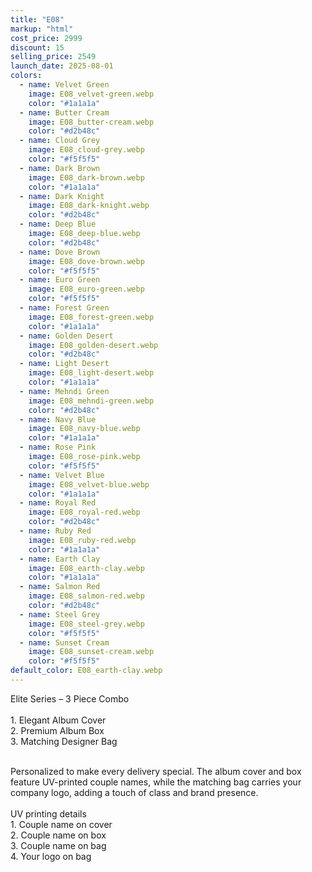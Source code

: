 ```yaml
---
title: "E08"
markup: "html"
cost_price: 2999
discount: 15
selling_price: 2549
launch_date: 2025-08-01
colors:
  - name: Velvet Green
    image: E08_velvet-green.webp
    color: "#1a1a1a"
  - name: Butter Cream
    image: E08_butter-cream.webp
    color: "#d2b48c"
  - name: Cloud Grey
    image: E08_cloud-grey.webp
    color: "#f5f5f5"
  - name: Dark Brown
    image: E08_dark-brown.webp
    color: "#1a1a1a"
  - name: Dark Knight
    image: E08_dark-knight.webp
    color: "#d2b48c"
  - name: Deep Blue
    image: E08_deep-blue.webp
    color: "#d2b48c"
  - name: Dove Brown
    image: E08_dove-brown.webp
    color: "#f5f5f5"
  - name: Euro Green
    image: E08_euro-green.webp
    color: "#f5f5f5"
  - name: Forest Green
    image: E08_forest-green.webp
    color: "#1a1a1a"
  - name: Golden Desert
    image: E08_golden-desert.webp
    color: "#d2b48c"
  - name: Light Desert
    image: E08_light-desert.webp
    color: "#1a1a1a"
  - name: Mehndi Green
    image: E08_mehndi-green.webp
    color: "#d2b48c"
  - name: Navy Blue
    image: E08_navy-blue.webp
    color: "#1a1a1a"
  - name: Rose Pink
    image: E08_rose-pink.webp
    color: "#f5f5f5"
  - name: Velvet Blue
    image: E08_velvet-blue.webp
    color: "#1a1a1a"
  - name: Royal Red
    image: E08_royal-red.webp
    color: "#d2b48c"
  - name: Ruby Red
    image: E08_ruby-red.webp
    color: "#1a1a1a"
  - name: Earth Clay
    image: E08_earth-clay.webp
    color: "#1a1a1a"
  - name: Salmon Red
    image: E08_salmon-red.webp
    color: "#d2b48c"
  - name: Steel Grey
    image: E08_steel-grey.webp
    color: "#f5f5f5"
  - name: Sunset Cream
    image: E08_sunset-cream.webp
    color: "#f5f5f5"
default_color: E08_earth-clay.webp
---
```


Elite Series – 3 Piece Combo<br><br> <span class='text-b font-medium text-lime-300 mb-1'> 1. Elegant Album Cover<br> 2. Premium Album Box<br> 3. Matching Designer Bag<br><br> </span> <div class='max-w-xl mx-auto'> Personalized to make every delivery special. The album cover and box feature UV-printed couple names, while the matching bag carries your company logo, adding a touch of class and brand presence. </div> <div class='max-w-xl mx-auto text-b font-medium text-lime-300 mb-1'> <br>UV printing details<br> </div> <span class='text-r mb-1'> 1. Couple name on cover<br> 2. Couple name on box<br> 3. Couple name on bag<br> 4. Your logo on bag<br> </span>
